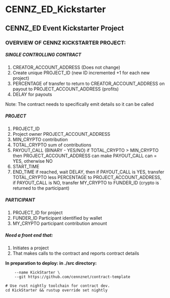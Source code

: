# CENNZ_ED_Kickstarter

## CENNZ_ED Event Kickstarter Project

### OVERVIEW OF CENNZ KICKSTARTER PROJECT:

##### SINGLE CONTROLLING CONTRACT
1. CREATOR_ACCOUNT_ADDRESS (Does not change)
2. Create unique PROJECT_ID (new ID incremented +1 for each new project)
3. PERCENTAGE of transfer to return to CREATOR_ACCOUNT_ADDRESS on payout to PROJECT_ACCOUNT_ADDRESS (profits)
4. DELAY for payouts

Note: The contract needs to specifically emit details so it can be called

##### PROJECT
1. PROJECT_ID
2. Project owner PROJECT_ACCOUNT_ADDRESS
3. MIN_CRYPTO contribution
4. TOTAL_CRYPTO sum of contributions
5. PAYOUT_CALL (BINARY - YES/NO) if TOTAL_CRYPTO > MIN_CRYPTO then PROJECT_ACCOUNT_ADDRESS can make PAYOUT_CALL can = YES, otherwise NO
6. START_TIME
7. END_TIME if reached, wait DELAY, then if PAYOUT_CALL is YES, transfer TOTAL_CRYPTO less PERCENTAGE to PROJECT_ACCOUNT_ADDRESS, if PAYOUT_CALL is NO, transfer MY_CRYPTO to FUNDER_ID (crypto is returned to the participant)

##### PARTICIPANT
1. PROJECT_ID for project
2. FUNDER_ID Participant identified by wallet
3. MY_CRYPTO participant contribution amount

##### Need a front end that:
1. Initiates a project
2. That makes calls to the contract and reports contract details


**In preparation to deploy: in ./src directory:**

```cargo generate \
    --name KickStarter \
    --git https://github.com/cennznet/contract-template

# Use rust nightly toolchain for contract dev.
cd KickStarter && rustup override set nightly
```

